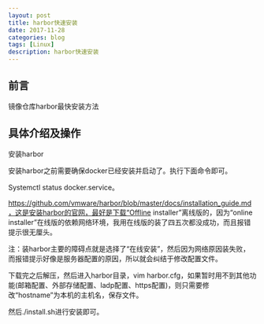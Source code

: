 ```yaml
---
layout: post
title: harbor快速安装
date: 2017-11-28
categories: blog
tags: [Linux]
description: harbor快速安装
---
```



## 前言
镜像仓库harbor最快安装方法


## 具体介绍及操作

安装harbor

安装harbor之前需要确保docker已经安装并启动了。执行下面命令即可。

Systemctl status docker.service。

https://github.com/vmware/harbor/blob/master/docs/installation_guide.md，这是安装harbor的官网，最好是下载“Offline installer”离线版的，因为“online installer”在线版的依赖网络环境，我用在线版的装了四五次都没成功，而且报错提示很无厘头。

注：装harbor主要的障碍点就是选择了“在线安装”，然后因为网络原因装失败，而报错提示好像是服务器配置的原因，所以就会纠结于修改配置文件。

下载完之后解压，然后进入harbor目录，vim harbor.cfg，如果暂时用不到其他功能(邮箱配置、外部存储配置、ladp配置、https配置)，则只需要修改“hostname”为本机的主机名，保存文件。

然后./install.sh进行安装即可。






